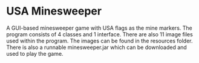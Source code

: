 # USA Minesweeper
A GUI-based minesweeper game with USA flags as the mine markers. The program consists of 4 classes and 1 interface. There are also 11 image files used within the program. The images can be found in the resources folder. There is also a runnable minesweeper.jar which can be downloaded and used to play the game.
